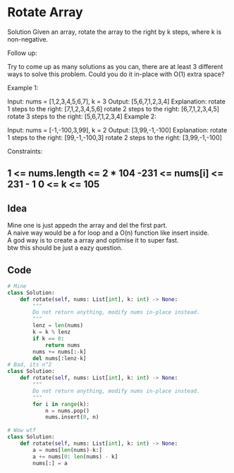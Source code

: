 # Rotate Array

Solution
Given an array, rotate the array to the right by k steps, where k is non-negative.

Follow up:

Try to come up as many solutions as you can, there are at least 3 different ways to solve this problem.
Could you do it in-place with O(1) extra space?
 

Example 1:

Input: nums = [1,2,3,4,5,6,7], k = 3
Output: [5,6,7,1,2,3,4]
Explanation:
rotate 1 steps to the right: [7,1,2,3,4,5,6]
rotate 2 steps to the right: [6,7,1,2,3,4,5]
rotate 3 steps to the right: [5,6,7,1,2,3,4]
Example 2:

Input: nums = [-1,-100,3,99], k = 2
Output: [3,99,-1,-100]
Explanation: 
rotate 1 steps to the right: [99,-1,-100,3]
rotate 2 steps to the right: [3,99,-1,-100]
 

Constraints:

1 <= nums.length <= 2 * 104
-231 <= nums[i] <= 231 - 1
0 <= k <= 105 <br>
---

## Idea
Mine one is just appedn the array and del the first part.<br>
A naive way would be a for loop and a O(n) function like insert inside. <br>
A god way is to create a array and optimise it to super fast.<br>
btw this should be just a eazy question.
## Code
```python
# Mine
class Solution:
    def rotate(self, nums: List[int], k: int) -> None:
        """
        Do not return anything, modify nums in-place instead.
        """
        lenz = len(nums)
        k = k % lenz
        if k == 0:
            return nums
        nums += nums[:-k]
        del nums[:lenz-k]
# Bad, its n^2
class Solution:
    def rotate(self, nums: List[int], k: int) -> None:
        """
        Do not return anything, modify nums in-place instead.
        """
        for i in range(k):
            n = nums.pop()
            nums.insert(0, n)
        
# Wow wtf
class Solution:
    def rotate(self, nums: List[int], k: int) -> None:
        a = nums[len(nums)-k:]
        a += nums[0: len(nums) - k]
        nums[:] = a
```